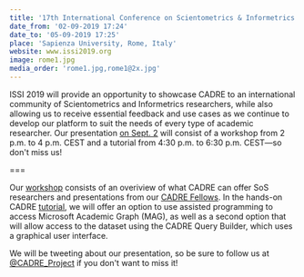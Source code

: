 ```yaml
---
title: '17th International Conference on Scientometrics & Informetrics  (ISSI2019)'
date_from: '02-09-2019 17:24'
date_to: '05-09-2019 17:25'
place: 'Sapienza University, Rome, Italy'
website: www.issi2019.org
image: rome1.jpg
media_order: 'rome1.jpg,rome1@2x.jpg'
---
```


ISSI 2019 will provide an opportunity to showcase CADRE to an international community of Scientometrics and Informetrics researchers, while also allowing us to receive essential feedback and use cases as we continue to develop our platform to suit the needs of every type of academic researcher. Our presentation [on Sept. 2](https://docs.wixstatic.com/ugd/aa54ce_bcc5f1cb4cc44885985b462e7605333f.pdf) will consist of a  workshop from 2 p.m. to 4 p.m. CEST and a tutorial from 4:30 p.m. to 6:30 p.m. CEST&mdash;so don't miss us! 

===

Our [workshop](https://docs.wixstatic.com/ugd/aa54ce_f0b1bbe0afde45af82a134f280fe03b1.pdf) consists of an overiview of what CADRE can offer SoS researchers and presentations from our [CADRE Fellows](https://cadre.iu.edu/website/grav/news-and-events/news/meet-cadres-first-class-of-fellows). In the hands-on CADRE [tutorial](https://docs.wixstatic.com/ugd/aa54ce_dcb1f81d0a6f440bae592eab840754e3.pdf), we will offer an option to use assisted programming to access Microsoft Academic Graph (MAG), as well as a second option that will allow access to the dataset using the CADRE Query Builder, which uses a graphical user interface.

We will be tweeting about our presentation, so be sure to follow us at [@CADRE_Project](https://twitter.com/CADRE_Project) if you don't want to miss it! 
